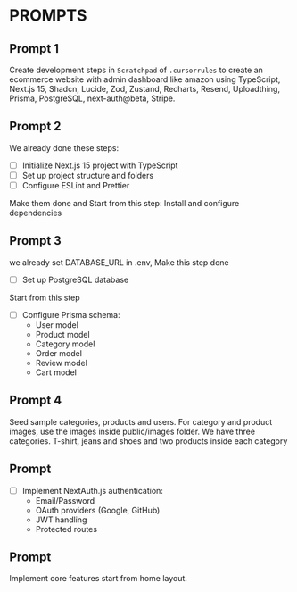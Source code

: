 # PROMPTS

## Prompt 1

Create development steps in `Scratchpad` of `.cursorrules` to create an ecommerce website with admin dashboard like amazon using TypeScript, Next.js 15, Shadcn, Lucide, Zod, Zustand, Recharts, Resend, Uploadthing, Prisma, PostgreSQL, next-auth@beta, Stripe.

## Prompt 2

We already done these steps:

- [ ] Initialize Next.js 15 project with TypeScript
- [ ] Set up project structure and folders
- [ ] Configure ESLint and Prettier

Make them done and Start from this step:
Install and configure dependencies

## Prompt 3

we already set DATABASE_URL in .env, Make this step done

- [ ] Set up PostgreSQL database

Start from this step

- [ ] Configure Prisma schema:
  - User model
  - Product model
  - Category model
  - Order model
  - Review model
  - Cart model

## Prompt 4
Seed sample categories, products and users. For category and product images, use the images inside public/images folder. We have three categories. T-shirt, jeans and shoes and two products inside each category


## Prompt 

- [ ] Implement NextAuth.js authentication:
  - Email/Password
  - OAuth providers (Google, GitHub)
  - JWT handling
  - Protected routes

## Prompt

Implement core features start from home layout.
